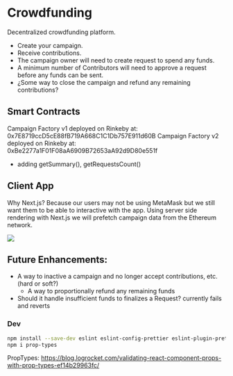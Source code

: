 # Crowdfunding

Decentralized crowdfunding platform.

- Create your campaign.
- Receive contributions.
- The campaign owner will need to create request to spend any funds.
- A minimum number of Contributors will need to approve a request before any funds can be sent.
- ¿Some way to close the campaign and refund any remaining contributions?

## Smart Contracts

Campaign Factory v1 deployed on Rinkeby at: 0x7E8719ccD5cE88fB719A668C1C1Db757E911d60B
Campaign Factory v2 deployed on Rinkeby at: 0xBe2277a1F01F08aA6909B72653aA92d9D80e551f

- adding getSummary(), getRequestsCount()

## Client App

Why Next.js? Because our users may not be using MetaMask but we still want them to be able to interactive with the app. Using server side rendering with Next.js we will prefetch campaign data from the Ethereum network.

[![](https://mermaid.ink/img/eyJjb2RlIjoiZ3JhcGggVERcbiAgQVtTb3VyY2UgQ29kZV0gLS0-IEJbTmV4dC5qcyBTZXJ2ZXJdXG4gIEIgLS0-IHxnZXRJbml0aWFsUHJvcHN8IENbRXRoZXJldW0gTmV0d29ya11cbiAgQyAtLT4gfGluaXRpYWwgZGF0YXwgQlxuICBCIC0tPiBEW0hUTUxdXG4gIEIgLS0-IHxiaXQgbGF0ZXJ8IEVbSlNdXG4gIEQgLS0-IEZbQnJvd3Nlcl1cdFxuICBFIC0tPiBGW0Jyb3dzZXJdXHQiLCJtZXJtYWlkIjp7InRoZW1lIjoiZGVmYXVsdCJ9LCJ1cGRhdGVFZGl0b3IiOmZhbHNlfQ)](https://mermaid-js.github.io/mermaid-live-editor/#/edit/eyJjb2RlIjoiZ3JhcGggVERcbiAgQVtTb3VyY2UgQ29kZV0gLS0-IEJbTmV4dC5qcyBTZXJ2ZXJdXG4gIEIgLS0-IHxnZXRJbml0aWFsUHJvcHN8IENbRXRoZXJldW0gTmV0d29ya11cbiAgQyAtLT4gfGluaXRpYWwgZGF0YXwgQlxuICBCIC0tPiBEW0hUTUxdXG4gIEIgLS0-IHxiaXQgbGF0ZXJ8IEVbSlNdXG4gIEQgLS0-IEZbQnJvd3Nlcl1cdFxuICBFIC0tPiBGW0Jyb3dzZXJdXHQiLCJtZXJtYWlkIjp7InRoZW1lIjoiZGVmYXVsdCJ9LCJ1cGRhdGVFZGl0b3IiOmZhbHNlfQ)

## Future Enhancements:

- A way to inactive a campaign and no longer accept contributions, etc. (hard or soft?)
  - A way to proportionally refund any remaining funds
- Should it handle insufficient funds to finalizes a Request? currently fails and reverts

### Dev

```bash
npm install --save-dev eslint eslint-config-prettier eslint-plugin-prettier eslint-plugin-react eslint-plugin-react-hooks prettier husky lint-staged
npm i prop-types
```

PropTypes:
https://blog.logrocket.com/validating-react-component-props-with-prop-types-ef14b29963fc/
